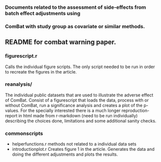 ###
### Documents related to the assessment of side-effects from batch effect adjustments using
### ComBat with study group as covariate or similar methods.
###

README for combat warning paper.
----------------------

### figurescript.r   

Calls the individual figure scripts. The only script needed to be run in order to recreate the figures in the article.


### reanalysis/  

The individual public datasets that are used to illustrate the adverse effect of ComBat.
Consist of a figurescript that loads the data, process with or without ComBat, run a significance analysis and creates a plot of the p-values.
For the specially interested there is a much longer reproduction-report in html made from r-markdown (need to be run individually) describing the choices done, limitations and some additional sanity checks.


### commonscripts

- helperfunctions.r  methods not related to a individual data sets
- introductionplot.r Creates figure 1 in the article. Generates the data and doing the different adjustments and plots the results.